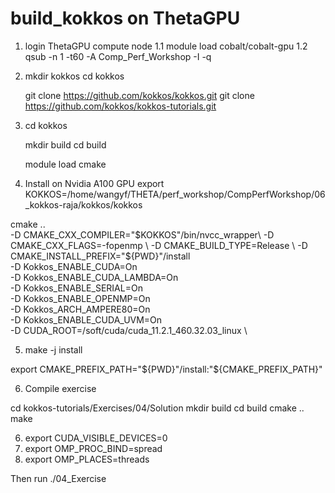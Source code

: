 # build_kokkos on ThetaGPU

1. login ThetaGPU compute node
  1.1 module load cobalt/cobalt-gpu
  1.2 qsub -n 1 -t60 -A Comp_Perf_Workshop -I -q
  
  
2.  mkdir kokkos
    cd kokkos

    git clone https://github.com/kokkos/kokkos.git
    git clone https://github.com/kokkos/kokkos-tutorials.git
    
   
   
3.  cd kokkos

    mkdir build
    cd build

    module load cmake
    
    
4. Install on Nvidia A100 GPU 
export KOKKOS=/home/wangyf/THETA/perf_workshop/CompPerfWorkshop/06_kokkos-raja/kokkos/kokkos

cmake .. \
    -D CMAKE_CXX_COMPILER="$KOKKOS"/bin/nvcc_wrapper\
    -D CMAKE_CXX_FLAGS=-fopenmp \
    -D CMAKE_BUILD_TYPE=Release \
    -D CMAKE_INSTALL_PREFIX="${PWD}"/install \
    -D Kokkos_ENABLE_CUDA=On \
    -D Kokkos_ENABLE_CUDA_LAMBDA=On \
    -D Kokkos_ENABLE_SERIAL=On \
    -D Kokkos_ENABLE_OPENMP=On \
    -D Kokkos_ARCH_AMPERE80=On \
    -D Kokkos_ENABLE_CUDA_UVM=On \
    -D CUDA_ROOT=/soft/cuda/cuda_11.2.1_460.32.03_linux \

5. make -j install

export CMAKE_PREFIX_PATH="${PWD}"/install:"${CMAKE_PREFIX_PATH}"

6. Compile exercise

cd kokkos-tutorials/Exercises/04/Solution
mkdir build
cd build
cmake ..
make

6. export CUDA_VISIBLE_DEVICES=0
7. export OMP_PROC_BIND=spread
8. export OMP_PLACES=threads

Then run
./04_Exercise
